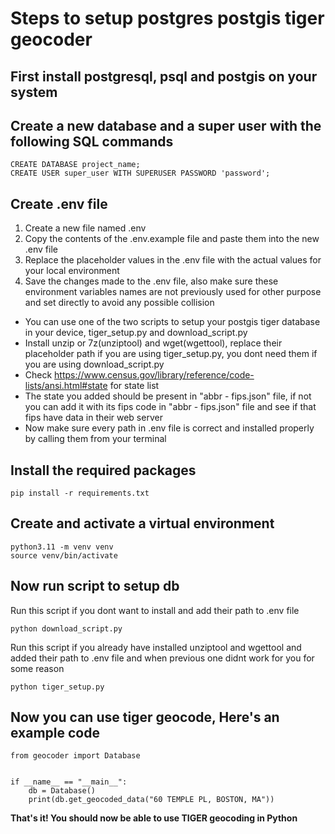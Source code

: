 # Steps to setup postgres postgis tiger geocoder

## First install postgresql, psql and postgis on your system


## Create a new database and a super user with the following SQL commands
```
CREATE DATABASE project_name;
CREATE USER super_user WITH SUPERUSER PASSWORD 'password';
```


## Create .env file

1. Create a new file named .env
2. Copy the contents of the .env.example file and paste them into the new .env file
3. Replace the placeholder values in the .env file with the actual values for your local environment
4. Save the changes made to the .env file, also make sure these environment variables names are not previously used for other purpose and set directly to avoid any possible collision

- You can use one of the two scripts to setup your postgis tiger database in your device, tiger_setup.py and download_script.py
- Install unzip or 7z(unziptool) and wget(wgettool), replace their placeholder path if you are using tiger_setup.py, you dont need them if you are using download_script.py
- Check https://www.census.gov/library/reference/code-lists/ansi.html#state for state list
- The state you added should be present in "abbr - fips.json" file, if not you can add it with its fips code in "abbr - fips.json" file and see if that fips have data in their web server
- Now make sure every path in .env file is correct and installed properly by calling them from your terminal


## Install the required packages

```
pip install -r requirements.txt
```


## Create and activate a virtual environment

```
python3.11 -m venv venv
source venv/bin/activate
```


## Now run script to setup db

Run this script if you dont want to install and add their path to .env file
```
python download_script.py 
```

Run this script if you already have installed unziptool and wgettool and added their path to .env file and when previous one didnt work for you for some reason
```
python tiger_setup.py
```


## Now you can use tiger geocode, Here's an example code
```
from geocoder import Database


if __name__ == "__main__":
    db = Database()
    print(db.get_geocoded_data("60 TEMPLE PL, BOSTON, MA"))
```
**That's it! You should now be able to use TIGER geocoding in Python**